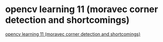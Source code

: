 # opencv learning 11 (moravec corner detection and shortcomings)
[opencv learning 11 (moravec corner detection and shortcomings)](https://aiwithcloud.com/2022/09/16/opencv_learning_11_moravec_corner_detection_and_shortcomings/)
